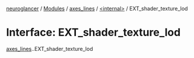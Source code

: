 [neuroglancer](../README.md) / [Modules](../modules.md) / [axes\_lines](../modules/axes_lines.md) / [<internal\>](../modules/axes_lines._internal_.md) / EXT\_shader\_texture\_lod

# Interface: EXT\_shader\_texture\_lod

[axes_lines](../modules/axes_lines.md).[<internal>](../modules/axes_lines._internal_.md).EXT_shader_texture_lod
